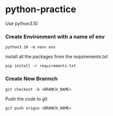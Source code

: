 # python-practice

Use python3.10

### Create Environment with a name of env

```
python3.10 -m venv env
```
install all the packages from the requirements.txt

```
pip install -r requirements.txt
```

### Create New Brannch
```
git checkout -b <BRANCH_NAME>
```

Push the code to git
```
git push origin <BRANCH_NAME>
```